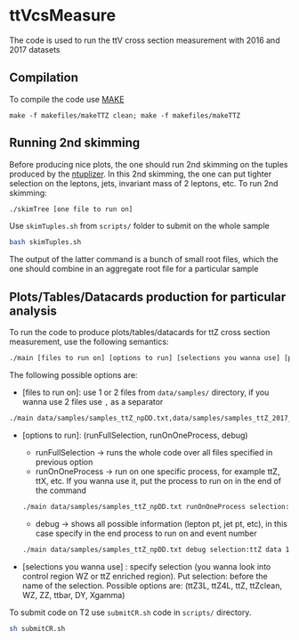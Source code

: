 # ttVcsMeasure
The code is used to run the ttV cross section measurement with 2016 and 2017 datasets

## Compilation
To compile the code use [MAKE](http://www.cs.colby.edu/maxwell/courses/tutorials/maketutor/)

```make
make -f makefiles/makeTTZ clean; make -f makefiles/makeTTZ
```
## Running 2nd skimming
Before producing nice plots, the one should run 2nd skimming on the tuples produced by the [ntuplizer](https://github.com/GhentAnalysis/heavyNeutrino). In this 2nd skimming, the one can put tighter selection on the leptons, jets, invariant mass of 2 leptons, etc. To run 2nd skimming:

```bash
./skimTree [one file to run on] 
```

Use `skimTuples.sh` from `scripts/` folder to submit on the whole sample

```bash
bash skimTuples.sh 
```

The output of the latter command is a bunch of small root files, which the one should combine in an aggregate root file for a particular sample

## Plots/Tables/Datacards production for particular analysis 
To run the code to produce plots/tables/datacards for ttZ cross section measurement, use the following semantics: 

```bash
./main [files to run on] [options to run] [selections you wanna use] [process to run on] [event number]
```

The following possible options are:

- [files to run on]: use 1 or 2 files from `data/samples/` directory, if you wanna use 2 files use `,` as a separator
```bash
./main data/samples/samples_ttZ_npDD.txt,data/samples/samples_ttZ_2017_npDD.txt runFullSelection selection:ttZclean
```

- [options to run]: (runFullSelection, runOnOneProcess, debug)
  * runFullSelection -> runs the whole code over all files specified in previous option
  * runOnOneProcess -> run on one specific process, for example ttZ, ttX, etc. If you wanna use it, put the process to run on in the end of the command

  ```bash
  ./main data/samples/samples_ttZ_npDD.txt runOnOneProcess selection:ttZclean ttZ
  ```

  * debug -> shows all possible information (lepton pt, jet pt, etc), in this case specify in the end process to run on and event number

  ```bash
  ./main data/samples/samples_ttZ_npDD.txt debug selection:ttZ data 1594370560
  ```

- [selections you wanna use] : specify selection (you wanna look into control region WZ or ttZ enriched region). Put selection: before the name of the selection. Possible options are: (ttZ3L, ttZ4L, ttZ, ttZclean, WZ, ZZ, ttbar, DY, Xgamma)

To submit code on T2 use `submitCR.sh` code in `scripts/` directory.

```bash
sh submitCR.sh
```


